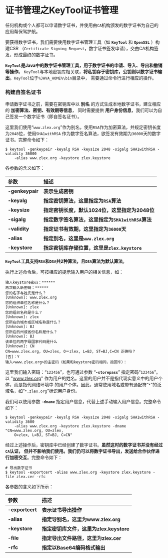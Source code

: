 证书管理之KeyTool证书管理
===============================================================
任何机构或个人都可以申请数字证书，并使用由`CA`机构颁发的数字证书为自己的应用帮保驾护航。

要获得数字证书，我们需要使用数字证书管理工具（如 **`KeyTool`** 和 **`OpenSSL`** ）构建CSR
（`Certificate Signing Request`，数字证书签发申请），交由CA机构签发，形成最终的数字证书。

**`KeyTool`是Java中的数字证书管理工具，用于数字证书的申请、导入、导出和撤销等操作**。
`KeyTool`与本地密钥库相关联，**将私钥存于密钥库，公钥则以数字证书输出**。`KeyTool`位于`%JAVA_HOME%\bin`目录中，
需要通过命令行进行相应的操作。

### 构建自签名证书
申请数字证书之前，需要在密钥库中以 **别名** 的方式生成本地数字证书，建立相应的 **加密算法、密钥、有效期等信息**，
同时需要提供 **用户身份信息**，我们可以为自己签发一个数字证书（即自签名证书）。

这里我们使用“`www.zlex.org`”作为别名，使用`RSA`作为加密算法，并规定密钥长度为`2048`位，使用`SHA1withRSA`
作为数字签名算法，欲签发有效期为`36000`天的数字证书。完整命令如下：
```shell
$ keytool -genkeypair -keyalg RSA -keysize 2048 -sigalg SHA1withRSA -validity 36000
    -alias www.zlex.org -keystore zlex.keystore
```
各参数的含义如下：

| 参数 | 描述 |
|:-----|:-----|
| **-genkeypair** | **表示生成密钥** |
| **-keyalg** | **指定密钥算法，这里指定为`RSA`算法** |
| **-keysize** | **指定密钥长度，默认1024位，这里指定为2048位** |
| **-sigalg** | **指定数字签名算法，这里指定为`SHA1withRSA`算法** |
| **-validity** | **指定证书有效期，这里指定为`36000`天** |
| **-alias** | **指定别名，这里是`www.zlex.org`** |
| **-keystore** | **指定密钥库存储位置，这里是`zlex.keystore`** |

**`KeyTool`工具支持`RSA`和`DSA`共2种算法，且`DSA`算法为默认算法**。

执行上述命令后，可按相应的提示输入用户的相关信息，如：
```
输入keystore密码：******
再次输入新密码：******
您的名字与姓氏是什么？
[Unknown]: www.zlex.org
您的组织单位名称是什么？
[Unknown]: zlex
您的组织名称是什么？
[Unknown]: zlex
您所在的城市或区域名称是什么？
[Unknown]: BJ
您所在的州或省份名称是什么？
[Unknown]: BJ
该单位的两字母国家代码是什么
[Unknown]: CN
CN=www.zlex.org, OU=zlex, O＝zlex, L=BJ, ST=BJ,C=CN 正确吗？
[否]：Y
输入<www.zlex.org>的主密码（如果和keystore密码相同，按回车）：
```
这里我们输入密码：“`123456`”，也可通过参数 “**`-storepass`**” 指定密码“`123456`”。
以 "www.zlex.org" 作为用户的姓名。这里的用户并不是指代现实意义中的用户个体，而是指代网络环境中
的用户个体。因此，通常使用域名或带有通配符“`*`”的泛域名，如“`*.zlex.org`”标识用户身份。

我们可以使用参数 **`-dname`** 指定用户信息，代替上述手动输入用户信息。完整命令如下：
```shell
$ keytool -genkeypair -keyslg RSA -keysize 2048 -sigalg SHA1withRSA -validity 3600
    -alias www.zlex.org -keystore zlex.keystore -dname "CN=www.zlex.org, OU=zlex, 
    O=zlex, L=BJ, ST=BJ, C=CN"
```
经过上述操作后，密钥库中已经创建了数字证书。**虽然这时的数字证书并没有经过`CA`认证，
但并不影响我们使用。我们仍可以将数字证书导出，发送给合作伙伴进行加密交互**。完整命令如下：
```shell
# 导出数字证书
$ keytool -exportcert -alias www.zlex.org -keystore zlex.keystore -file zlex.cer -rfc
```
各参数的含义如下所示：

| 参数 | 描述 |
|:-----|:-----|
| **-exportcert** | **表示证书导出操作** |
| **-alias** | **指定导别名，这里为www.zlex.org** |
| **-keystore** | **指定密钥库文件，这里为zlex.keystore** |
| **-file** | **指定导出文件路径，这里为zlex.cer** |
| **-rfc** | **指定以Base64编码格式输出** |




